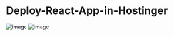 # Deploy-React-App-in-Hostinger

![image](https://github.com/user-attachments/assets/7f94548a-6f07-4d99-8318-6d524ed9b103)
![image](https://github.com/user-attachments/assets/4cb5a4b7-da8d-4eeb-a38d-15bbd23be2f4)

